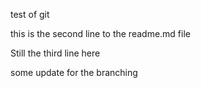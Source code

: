 test of git

this is the second line to the readme.md file

Still the third line here

some update for the branching

